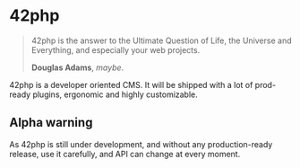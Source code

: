 # 42php

> 42php is the answer to the Ultimate Question of Life, the Universe and Everything, and especially your web projects.
>
> **Douglas Adams**, *maybe*.

42php is a developer oriented CMS. It will be shipped with a lot of prod-ready plugins, ergonomic and highly customizable.

## Alpha warning

As 42php is still under development, and without any production-ready release, use it carefully, and API can change at every moment.
